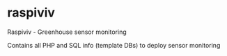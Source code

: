 # raspiviv
Raspiviv - Greenhouse sensor monitoring

Contains all PHP and SQL info (template DBs) to deploy sensor monitoring

